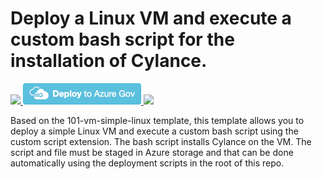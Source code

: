 # Deploy a Linux VM and execute a custom bash script for the installation of Cylance.

<a href="https://portal.azure.com/#create/Microsoft.Template/uri/https%3A%2F%2Fraw.githubusercontent.com%2FMaliek%2FCylanceProtect-Windows-Deployment-Azure-ARM%2Fmaster%2Fazuredeploy.json" target="_blank">
    <img src="http://azuredeploy.net/deploybutton.png"/>
</a>
<a href="https://portal.azure.us/#create/Microsoft.Template/uri/https%3A%2F%2Fraw.githubusercontent.com%2FMaliek%2FCylanceProtect-Windows-Deployment-Azure-ARM%2Fmaster%2Fazuredeploy.json" target="_blank">
<img src="https://raw.githubusercontent.com/Azure/azure-quickstart-templates/master/1-CONTRIBUTION-GUIDE/images/deploytoazuregov.png"
</a>
<a href="http://armviz.io/#/?load=https%3A%2F%2Fraw.githubusercontent.com%2FMaliek%2FCylanceProtect-Windows-Deployment-Azure-ARM%2Fmaster%2Fazuredeploy.json" target="_blank">
    <img src="http://armviz.io/visualizebutton.png"/>
</a>

Based on the 101-vm-simple-linux template, this template allows you to deploy a simple Linux VM and execute a custom bash script using the custom script extension. The bash script installs Cylance on the VM.  The script and file must be staged in Azure storage and that can be done automatically using the deployment scripts in the root of this repo.